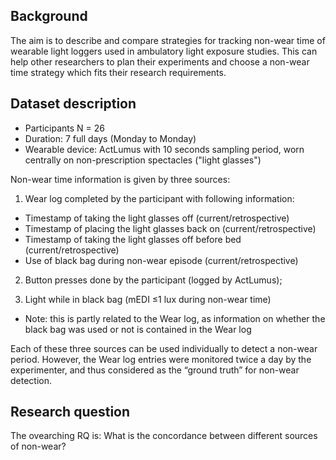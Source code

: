 ## Background
The aim is to describe and compare strategies for tracking non-wear time of wearable light loggers used in ambulatory light exposure studies. This can help other researchers to plan their experiments and choose a non-wear time strategy which fits their research requirements. 

## Dataset description
- Participants N = 26
- Duration: 7 full days (Monday to Monday)
- Wearable device: ActLumus with 10 seconds sampling period, worn centrally on non-prescription spectacles ("light glasses")

Non-wear time information is given by three sources:  
1. Wear log completed by the participant with following information: 
  - Timestamp of taking the light glasses off (current/retrospective) 
  - Timestamp of placing the light glasses back on (current/retrospective) 
  - Timestamp of taking the light glasses off before bed (current/retrospective) 
  - Use of black bag during non-wear episode (current/retrospective) 

2. Button presses done by the participant (logged by ActLumus); 

3. Light while in black bag (mEDI ≤1 lux during non-wear time) 
  - Note: this is partly related to the Wear log, as information on whether the black bag was used or not is contained in the Wear log 

Each of these three sources can be used individually to detect a non-wear period. However, the Wear log entries were monitored twice a day by the experimenter, and thus considered as the “ground truth” for non-wear detection. 

## Research question
The ovearching RQ is: What is the concordance between different sources of non-wear?
